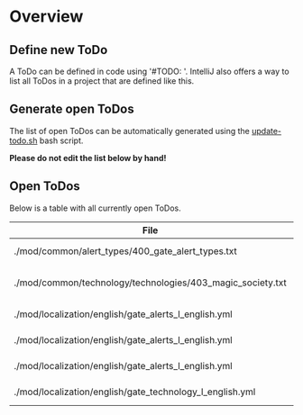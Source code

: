 # Overview

## Define new ToDo

A ToDo can be defined in code using '#TODO: <text>'.
IntelliJ also offers a way to list all ToDos in a project that are defined like this.

## Generate open ToDos

The list of open ToDos can be automatically generated using the [update-todo.sh](../script/update-todo.sh) bash script.

**Please do not edit the list below by hand!**

## Open ToDos

Below is a table with all currently open ToDos.

[//]: # (TODO-START)

| File | Line | ToDo |
| ---- | ---- | ---- |
| ./mod/common/alert_types/400_gate_alert_types.txt | 84 |  Remove this debug check for expedition_alert |
| ./mod/common/technology/technologies/403_magic_society.txt | 94 |  Implement gate_expeditions technology |
| ./mod/localization/english/gate_alerts_l_english.yml | 25 |  Write alert_expedition_alert_name |
| ./mod/localization/english/gate_alerts_l_english.yml | 26 |  Write alert_expedition_alert_desc |
| ./mod/localization/english/gate_alerts_l_english.yml | 27 |  Write alert_expedition_alert_hint |
| ./mod/localization/english/gate_technology_l_english.yml | 45 |  Write description for gnomish_support_desc |

[//]: # (TODO-END)